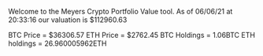 Welcome to the Meyers Crypto Portfolio Value tool. 
As of 06/06/21 at 20:33:16 our valuation is $112960.63 

BTC Price = $36306.57
 ETH Price = $2762.45
BTC Holdings = 1.06BTC
 ETH holdings = 26.960005962ETH 
